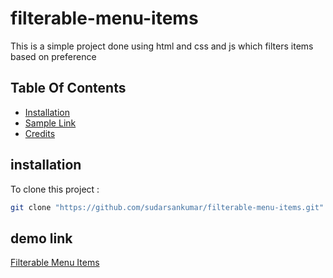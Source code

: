 # filterable-menu-items
This is a simple project done using html and css and js which filters items based on preference
## Table Of Contents
- [Installation](#installation)
- [Sample Link](#sample-link)
- [Credits](#credits)

## installation
To clone this project :

```bash
git clone "https://github.com/sudarsankumar/filterable-menu-items.git"
```

## demo link
[Filterable Menu Items](https://sudarsankumar.github.io/filterable-menu-items/)
